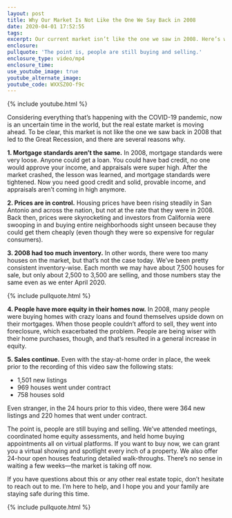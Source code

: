 ```yaml
---
layout: post
title: Why Our Market Is Not Like the One We Say Back in 2008
date: 2020-04-01 17:52:55
tags:
excerpt: Our current market isn’t like the one we saw in 2008. Here’s why.
enclosure:
pullquote: 'The point is, people are still buying and selling.'
enclosure_type: video/mp4
enclosure_time:
use_youtube_image: true
youtube_alternate_image:
youtube_code: WXXSZ0O-f9c
---
```


{% include youtube.html %}

Considering everything that’s happening with the COVID-19 pandemic, now is an uncertain time in the world, but the real estate market is moving ahead. To be clear, this market is not like the one we saw back in 2008 that led to the Great Recession, and there are several reasons why.&nbsp;

**1\. Mortgage standards aren’t the same.** In 2008, mortgage standards were very loose. Anyone could get a loan. You could have bad credit, no one would approve your income, and appraisals were super high. After the market crashed, the lesson was learned, and mortgage standards were tightened. Now you need good credit and solid, provable income, and appraisals aren’t coming in high anymore.&nbsp;

**2\. Prices are in control.** Housing prices have been rising steadily in San Antonio and across the nation, but not at the rate that they were in 2008. Back then, prices were skyrocketing and investors from California were swooping in and buying entire neighborhoods sight unseen because they could get them cheaply (even though they were so expensive for regular consumers).

**3\. 2008 had too much inventory.** In other words, there were too many houses on the market, but that’s not the case today. We’ve been pretty consistent inventory-wise. Each month we may have about 7,500 houses for sale, but only about 2,500 to 3,500 are selling, and those numbers stay the same even as we enter April 2020.&nbsp;

{% include pullquote.html %}

**4\. People have more equity in their homes now.** In 2008, many people were buying homes with crazy loans and found themselves upside down on their mortgages. When those people couldn’t afford to sell, they went into foreclosure, which exacerbated the problem. People are being wiser with their home purchases, though, and that’s resulted in a general increase in equity.&nbsp;

**5\. Sales continue.** Even with the stay-at-home order in place, the week prior to the recording of this video saw the following stats:

* 1,501 new listings
* 969 houses went under contract
* 758 houses sold

Even stranger, in the 24 hours prior to this video, there were 364 new listings and 220 homes that went under contract.&nbsp;

The point is, people are still buying and selling. We’ve attended meetings, coordinated home equity assessments, and held home buying appointments all on virtual platforms. If you want to buy now, we can grant you a virtual showing and spotlight every inch of a property. We also offer 24-hour open houses featuring detailed walk-throughs. There’s no sense in waiting a few weeks—the market is taking off now.&nbsp;

If you have questions about this or any other real estate topic, don’t hesitate to reach out to me. I’m here to help, and I hope you and your family are staying safe during this time.&nbsp;

{% include pullquote.html %}
